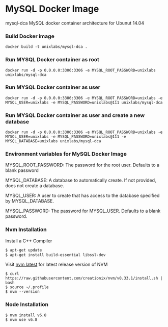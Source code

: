 # MySQL Docker Image
mysql-dca  MySQL docker container architecture for Ubunut 14.04

### Build Docker image
```
docker build -t unixlabs/mysql-dca .
```
### Run MYSQL Docker container as root
```
docker run -d -p 0.0.0.0:3306:3306 -e MYSQL_ROOT_PASSWORD=unixlabs unixlabs/mysql-dca
```
### Run MYSQL Docker container as user
```
docker run -d -p 0.0.0.0:3306:3306 -e MYSQL_ROOT_PASSWORD=unixlabs -e MYSQL_USER=unixlabs -e MYSQL_PASSWORD=unixlabs@111 unixlabs/mysql-dca
```
### Run MYSQL Docker container as user and create a new database 
```
docker run -d -p 0.0.0.0:3306:3306 -e MYSQL_ROOT_PASSWORD=unixlabs -e MYSQL_USER=unixlabs -e MYSQL_PASSWORD=unixlabs@111 -e MYSQL_DATABASE=unixlabs unixlabs/mysql-dca
```

### Environment variables for MySQL Docker Image

MYSQL_ROOT_PASSWORD: The password for the root user. Defaults to a blank password

MYSQL_DATABASE: A database to automatically create. If not provided, does not create a database.

MYSQL_USER: A user to create that has access to the database specified by MYSQL_DATABASE.

MYSQL_PASSWORD: The password for MYSQL_USER. Defaults to a blank password.

### Nvm Installation

Install a C++ Compiler

```sh
$ apt-get update
$ apt-get install build-essential libssl-dev
```
Visit [nvm latest](https://github.com/creationix/nvm/releases) for latest release version of NVM
```
$ curl https://raw.githubusercontent.com/creationix/nvm/v0.33.1/install.sh | bash
$ source ~/.profile
$ nvm --version
```

### Node Installation
```
$ nvm install v6.8
$ nvm use v6.8
```
